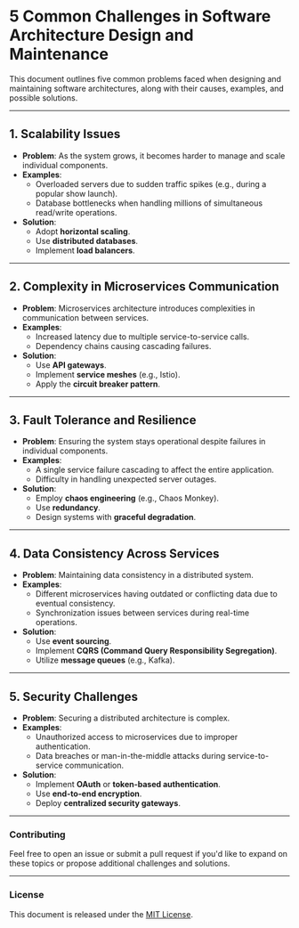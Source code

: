 # 5 Common Challenges in Software Architecture Design and Maintenance

This document outlines five common problems faced when designing and maintaining software architectures, along with their causes, examples, and possible solutions.

---

## 1. Scalability Issues

- **Problem**: As the system grows, it becomes harder to manage and scale individual components.  
- **Examples**:  
  - Overloaded servers due to sudden traffic spikes (e.g., during a popular show launch).  
  - Database bottlenecks when handling millions of simultaneous read/write operations.  
- **Solution**:  
  - Adopt **horizontal scaling**.  
  - Use **distributed databases**.  
  - Implement **load balancers**.  

---

## 2. Complexity in Microservices Communication

- **Problem**: Microservices architecture introduces complexities in communication between services.  
- **Examples**:  
  - Increased latency due to multiple service-to-service calls.  
  - Dependency chains causing cascading failures.  
- **Solution**:  
  - Use **API gateways**.  
  - Implement **service meshes** (e.g., Istio).  
  - Apply the **circuit breaker pattern**.  

---

## 3. Fault Tolerance and Resilience

- **Problem**: Ensuring the system stays operational despite failures in individual components.  
- **Examples**:  
  - A single service failure cascading to affect the entire application.  
  - Difficulty in handling unexpected server outages.  
- **Solution**:  
  - Employ **chaos engineering** (e.g., Chaos Monkey).  
  - Use **redundancy**.  
  - Design systems with **graceful degradation**.  

---

## 4. Data Consistency Across Services

- **Problem**: Maintaining data consistency in a distributed system.  
- **Examples**:  
  - Different microservices having outdated or conflicting data due to eventual consistency.  
  - Synchronization issues between services during real-time operations.  
- **Solution**:  
  - Use **event sourcing**.  
  - Implement **CQRS (Command Query Responsibility Segregation)**.  
  - Utilize **message queues** (e.g., Kafka).  

---

## 5. Security Challenges

- **Problem**: Securing a distributed architecture is complex.  
- **Examples**:  
  - Unauthorized access to microservices due to improper authentication.  
  - Data breaches or man-in-the-middle attacks during service-to-service communication.  
- **Solution**:  
  - Implement **OAuth** or **token-based authentication**.  
  - Use **end-to-end encryption**.  
  - Deploy **centralized security gateways**.  

---

### Contributing
Feel free to open an issue or submit a pull request if you'd like to expand on these topics or propose additional challenges and solutions.

---

### License
This document is released under the [MIT License](LICENSE).
